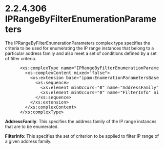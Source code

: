 <html dir="LTR" xmlns:mshelp="http://msdn.microsoft.com/mshelp" xmlns:ddue="http://ddue.schemas.microsoft.com/authoring/2003/5" xmlns:xlink="http://www.w3.org/1999/xlink" xmlns:tool="http://www.microsoft.com/tooltip">
 <body>
 <div id="header">
 <h1 class="heading">2.2.4.306 IPRangeByFilterEnumerationParameters</h1>
 </div>
 <div id="mainSection">
 <div id="mainBody">
 <div id="allHistory" class="saveHistory"></div>
 <div id="sectionSection0" class="section" name="collapseableSection">
 

<p>The IPRangeByFilterEnumerationParameters complex type
specifies the criteria to be used for enumerating the IP range instances that
belong to a particular address family and also meet a set of conditions defined
by a set of filter criteria.</p>

<dl>
<dd>
<div><pre> &lt;xs:complexType name=&quot;IPRangeByFilterEnumerationParameters&quot;&gt;
   &lt;xs:complexContent mixed=&quot;false&quot;&gt;
     &lt;xs:extension base=&quot;ipam:EnumerationParametersBase&quot;&gt;
       &lt;xs:sequence&gt;
         &lt;xs:element minOccurs=&quot;0&quot; name=&quot;AddressFamily&quot; type=&quot;syssock:AddressFamily&quot; /&gt;
         &lt;xs:element minOccurs=&quot;0&quot; name=&quot;FilterInfo&quot; nillable=&quot;true&quot; type=&quot;sys:ArrayOfTupleOfGetIPRangeFilteranyType2zwQHvQz&quot; /&gt;
       &lt;/xs:sequence&gt;
     &lt;/xs:extension&gt;
   &lt;/xs:complexContent&gt;
 &lt;/xs:complexType&gt;
</pre></div>
</dd></dl>

<p><b>AddressFamily</b>: This specifies the address
family of the IP range instances that are to be enumerated.</p>

<p><b>FilterInfo</b>: This specifies the set of
criterion to be applied to filter IP range of a given address family. </p>


 </div>
 </div>
 </div>
 </body>
</html>